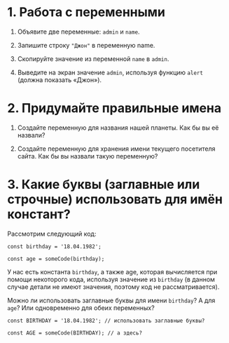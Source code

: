 # 1. Работа с переменными

1. Объявите две переменные: ```admin``` и ```name```.

2. Запишите строку ```"Джон"``` в переменную name.

3. Скопируйте значение из переменной ```name``` в ```admin```.

4. Выведите на экран значение ```admin```, используя функцию ```alert``` (должна показать «Джон»).


# 2. Придумайте правильные имена

1. Создайте переменную для названия нашей планеты. Как бы вы её назвали?

2. Создайте переменную для хранения имени текущего посетителя сайта. Как бы вы назвали такую переменную?


# 3. Какие буквы (заглавные или строчные) использовать для имён констант?

Рассмотрим следующий код:

```const birthday = '18.04.1982';```

```const age = someCode(birthday);```

У нас есть константа ```birthday```, а также age, которая вычисляется при помощи некоторого кода, используя значение из ```birthday``` (в данном случае детали не имеют значения, поэтому код не рассматривается).

Можно ли использовать заглавные буквы для имени ```birthday```? А для ```age```? Или одновременно для обеих переменных?

```const BIRTHDAY = '18.04.1982'; // использовать заглавные буквы?```

```const AGE = someCode(BIRTHDAY); // а здесь?```